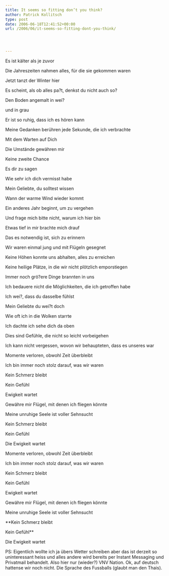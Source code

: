 ```yaml
---
title: It seems so fitting don’t you think?
author: Patrick Kollitsch
type: post
date: 2006-06-18T12:41:52+00:00
url: /2006/06/it-seems-so-fitting-dont-you-think/




---
```

Es ist kälter als je zuvor
  
Die Jahreszeiten nahmen alles, für die sie gekommen waren
  
Jetzt tanzt der Winter hier
  
Es scheint, als ob alles pa?t, denkst du nicht auch so?
  
Den Boden angemalt in wei?
  
und in grau

Er ist so ruhig, dass ich es hören kann
  
Meine Gedanken berühren jede Sekunde, die ich verbrachte
  
Mit dem Warten auf Dich
  
Die Umstände gewähren mir
  
Keine zweite Chance
  
Es dir zu sagen
  
Wie sehr ich dich vermisst habe

Mein Geliebte, du solltest wissen
  
Wann der warme Wind wieder kommt
  
Ein anderes Jahr beginnt, um zu vergehen
  
Und frage mich bitte nicht, warum ich hier bin
  
Etwas tief in mir brachte mich drauf
  
Das es notwendig ist, sich zu erinnern

Wir waren einmal jung und mit Flügeln gesegnet
  
Keine Höhen konnte uns abhalten, alles zu erreichen
  
Keine heilige Plätze, in die wir nicht plötzlich emporstiegen
  
Immer noch grö?ere Dinge brannten in uns
  
Ich bedauere nicht die Möglichkeiten, die ich getroffen habe
  
Ich wei?, dass du dasselbe fühlst

Mein Geliebte du wei?t doch
  
Wie oft ich in die Wolken starrte
  
Ich dachte ich sehe dich da oben
  
Dies sind Gefühle, die nicht so leicht vorbeigehen
  
Ich kann nicht vergessen, wovon wir behaupteten, dass es unseres war

Momente verloren, obwohl Zeit überbleibt
  
Ich bin immer noch stolz darauf, was wir waren
  
Kein Schmerz bleibt
  
Kein Gefühl
  
Ewigkeit wartet
  
Gewähre mir Flügel, mit denen ich fliegen könnte
  
Meine unruhige Seele ist voller Sehnsucht
  
Kein Schmerz bleibt
  
Kein Gefühl
  
Die Ewigkeit wartet

Momente verloren, obwohl Zeit überbleibt
  
Ich bin immer noch stolz darauf, was wir waren
  
Kein Schmerz bleibt
  
Kein Gefühl
  
Ewigkeit wartet
  
Gewähre mir Flügel, mit denen ich fliegen könnte
  
Meine unruhige Seele ist voller Sehnsucht
  
**Kein Schmerz bleibt
  
Kein Gefühl**
  
Die Ewigkeit wartet

PS: Eigentlich wollte ich ja übers Wetter schreiben aber das ist derzeit so uninteressant heiss und alles andere wird bereits per Instant Messaging und Privatmail behandelt. Also hier nur (wieder?) VNV Nation. Ok, auf deutsch hattense wir noch nicht. Die Sprache des Fussballs (glaubt man den Thais).
